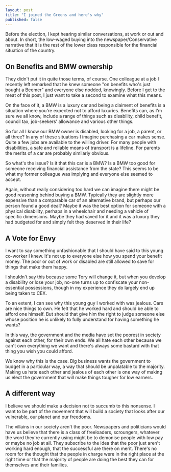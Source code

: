 ```yaml
---
layout: post
title: "I joined the Greens and here's why"
published: false
---
```


Before the election, I kept hearing similar conversations, at work or out and about. In short, the low-waged buying into the newspaper/Conservative narrative that it is the rest of the lower class responsible for the financial situation of the country.

## On Benefits and BMW ownership

They didn't put it in quite those terms, of course. One colleague at a job I recently left remarked that he knew someone "on benefits who's just bought a Beemer" and everyone else nodded, knowingly. Before I get to the meat of this post, I just want to take a second to examine what this means.

On the face of it, a BMW is a luxury car and being a claiment of benefits is a situation where you're expected not to afford luxuries. Benefits can, as I'm sure we all know, include a range of things such as disability, child benefit, council tax, job-seekers' allowance and various other things.

So for all I know our BMW owner is disabled, looking for a job, a parent, or all three? In any of these situations I imagine purchasing a car makes sense. Quite a few jobs are available to the willing driver. For many people with disabilities, a safe and reliable means of transport is a lifeline. For parents the merits of a car are probably similarly obvious.

So what's the issue? Is it that this car is a BMW? Is a BMW too good for someone receiving financial assistance from the state? This seems to be what my former colleague was implying and everyone else seemed to accept.

Again, without really considering too hard we can imagine there might be good reasoning behind buying a BMW. Typically they are slightly more expensive than a comparable car of an alternative brand, but perhaps our person found a good deal? Maybe it was the best option for someone with a physical disability, perhaps in a wheelchair and needing a vehicle of specific dimensions. Maybe they had saved for it and it was a luxury they had budgeted for and simply felt they deserved in their life?

## A Vote for Envy

I want to say something unfashionable that I should have said to this young co-worker I knew. It's not up to everyone else how you spend your benefit money. The poor or out of work or disabled are still allowed to save for things that make them happy.

I shouldn't say this because some Tory will change it, but when you develop a disability or lose your job, no-one turns up to confiscate your non-essential possessions, though in my experience they do largely end up being taken to CEX.

To an extent, I can see why this young guy I worked with was jealous. Cars are nice things to own. He felt that he worked hard and should be able to afford one himself. But should that give him the right to judge someone else whose position he is unlikely to fully understand for having something he wants?

In this way, the government and the media have set the poorest in society against each other, for their own ends. We all hate each other because we can't own everything we want and there's always some bastard with that thing you wish you could afford.

We know why this is the case. Big business wants the government to budget in a particular way, a way that should be unpalatable to the majority. Making us hate each other and jealous of each other is one way of making us elect the government that will make things tougher for low earners.

## A different way

I believe we should make a decision not to succumb to this nonsense. I want to be part of the movement that will build a society that looks after our vulnerable, our planet and our freedoms.

The villains in our society aren't the poor. Newspapers and politicians would have us believe that there is a class of freeloaders, scroungers, whatever the word they're currently using might be to demonise people with low pay or maybe no job at all. They subscribe to the idea that the poor just aren't working hard enough, that the successful are there on merit. There's no room for the thought that the people in charge were in the right place at the right time or that the majority of people are doing the best they can for themselves and their families.
